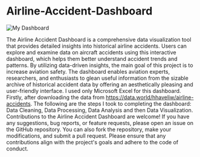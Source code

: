 # Airline-Accident-Dashboard

![My Dashboard](https://github.com/deegee131/Airline-Accident-Dashboard/assets/125585048/dda3e9b9-aa97-41e1-bc6d-d47e630db915)

The Airline Accident Dashboard is a comprehensive data visualization tool that provides detailed insights into historical airline accidents.
Users can explore and examine data on aircraft accidents using this interactive dashboard, which helps them better understand accident trends and patterns.
By utilizing data-driven insights, the main goal of this project is to increase aviation safety. The dashboard enables aviation experts, researchers, and enthusiasts to glean useful information from the sizable archive of historical accident data by offering an aesthetically pleasing and user-friendly interface.
I used only Microsoft Excel for this dashboard. Firstly, after downloading the data from https://data.world/hhaveliw/airline-accidents.
The following are the steps I took to completing the dashboard: Data Cleaning, Data Processing, Data Analysis and then Data Visualization.
Contributions to the Airline Accident Dashboard are welcome! If you have any suggestions, bug reports, or feature requests, please open an issue on the GitHub repository. You can also fork the repository, make your modifications, and submit a pull request.
Please ensure that any contributions align with the project's goals and adhere to the code of conduct.
